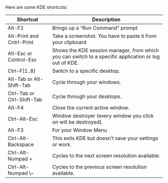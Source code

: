 Here are some KDE shortcuts:

Shortcut | Description
------------ | -------------
Alt-F2 | Brings up a “Run Command” prompt
Alt-Print and Cntrl-Print | Take a screenshot. You have to paste it from your clipboard
Alt-Esc or Control-Esc | Shows the KDE session manager, from which you can switch to a specific application or log out of KDE.
Ctrl-F[1..8] | Switch to a specific desktop.
Alt-Tab or Alt-Shift-Tab | Cycle through your windows.
Ctrl-Tab or Ctrl-Shift-Tab | Cycle through your desktops.
Alt-F4 | Close the current active window.
Ctrl-Alt-Esc | Window destroyer (every window you click on will be destroyed).
Alt-F3 | For your Window Menu
Ctrl-Alt-Backspace | This exits KDE but doesn’t save your settings or work.
Ctrl-Alt-Numpad + | Cycles to the next screen resolution available.
Ctrl-Alt-Numpad \– | Cycles to the previous screen resolution available.
